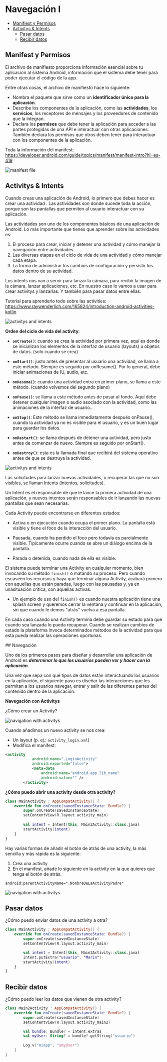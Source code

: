 # Navegación I

* [Manifiest y Permisos](https://github.com/gitfrandu4/android-navigation#manifest-y-permisos)
* [Activitys & Intents](https://github.com/gitfrandu4/android-navigation#activitys--intents)
  * [Pasar datos](https://github.com/gitfrandu4/android-navigation#pasar-datos)
  * [Recibir datos](https://github.com/gitfrandu4/android-navigation#recibir-datos)

## Manifest y Permisos

El archivo de manifiesto proporciona información esencial sobre tu aplicación al sistema Android, información que el sistema debe tener para poder ejecutar el código de la app. 

Entre otras cosas, el archivo de manifiesto hace lo siguiente:

* Nombra el paquete que sirve como un **identificador único para la aplicación**.
* Describe los componentes de la aplicación, como las **actividades**, los **servicios**, los receptores de mensajes y los proveedores de contenido que la integran. 
* Declara los **permisos** que debe tener la aplicación para acceder a las partes protegidas de una API e interactuar con otras aplicaciones. También declara los permisos que otros deben tener para interactuar con los componentes de la aplicación. 

Toda la información del manifest: https://developer.android.com/guide/topics/manifest/manifest-intro?hl=es-419

<img src="imgs/manifest.png" alt="manifest file" style="max-width: 100%;max-height: 240px;">

## Activitys & Intents

Cuando creas una aplicación de Android, lo primero que debes hacer es crear una actividad . Las actividades son donde sucede toda la acción, porque son las pantallas que permiten al usuario interactuar con su aplicación.

Las actividades son uno de los componentes básicos de una aplicación de Android. Lo más importante que tienes que aprender sobre las actividades es:

1. El proceso para crear, iniciar y detener una actividad y cómo manejar la navegación entre actividades.
2. Las diversas etapas en el ciclo de vida de una actividad y cómo manejar cada etapa.
3. La forma de administrar los cambios de configuración y persistir los datos dentro de su actividad.

Los intents nos van a servir para lanzar la cámara, para recibir la imagen de la cámara, lanzar aplicaciones, etc. En nuestro caso lo vamos a usar para crear activitys y lanzarlas. Y también para pasar datos entre ellas. 

Tutorial para aprenderlo todo sobre las activities:
https://www.raywenderlich.com/165824/introduction-android-activities-kotlin

<img src="imgs/activitys-and-intents-1.png" alt="activitys and intents" style="max-width: 100%;max-height: 240px;">

**Orden del ciclo de vida del activity**:

* **`onCreate()`**: cuando se crea la actividad por primera vez, aquí es donde se inicializan
los elementos de la interfaz de usuario (layouts) u objetos de datos. (solo cuando se crea)

* **`onStart()`**: justo antes de presentar al usuario una actividad, se llama a este método.
Siempre es seguido por onResume(). Por lo general, debe iniciar animaciones de IU, audio, etc.

* **`onResume()`**: cuando una actividad entra en primer plano, se llama a este método. (cuando volvemos del segundo plano)

* **`onPause()`**: se llama a este método antes de pasar al fondo. Aquí debe detener
cualquier imagen o audio asociado con la actividad, como las animaciones de la
interfaz de usuario..

* **`onStop()`**: Este método se llama inmediatamente después onPause(), cuando la
actividad ya no es visible para el usuario, y es un buen lugar para guardar los datos.

* **`onRestart()`**: se llama después de detener una actividad, pero justo antes de
comenzar de nuevo. Siempre es seguido por onStart().

* **`onDestroy()`**: esta es la llamada final que recibirá del sistema operativo antes de que
se destruya la actividad.

<img src="imgs/activitys-and-intents-2.png" alt="activitys and intents" style="max-width: 100%;max-height: 240px;">

Las solicitudes para lanzar nuevas actividades, o recuperar las que no son visibles, se llaman [Intents](https://developer.android.com/reference/android/content/Intent.html) (intentos, solicitudes). 

Un Intent es el responsable de que le lance la primera actividad de una aplicación, y nuevos
intentos serán responsables de ir lanzando las nuevas pantallas que sean necesarias.

Cada Activity puede encontrarse en diferentes estados:

* Activa o en ejecución cuando ocupa el primer plano. La pantalla está visible y tiene el foco de la interacción del usuario.

* Pausada, cuando ha perdido el foco pero todavía es parcialmente visible. Típicamente ocurre cuando se abre un diálogo encima de la pantalla.

* Parada o detenida, cuando nada de ella es visible.

El sistema puede terminar una Activity en cualquier momento, bien invocando su método `finish()` o matando su proceso. Pero cuando escaseen los recursos y haya que terminar alguna Activity, acabará primero con aquellas que están paradas, luego con las pausadas y, ya en unasituación crítica, con aquellas activas.

* Un ejemplo de uso del `finish()` es cuando nuestra aplicación tiene una splash screen y queremos cerrar la ventana y continuar en la aplicación, sin que cuando le demos "atrás" vuelva a esa pantalla. 

En cada caso cuando una Activity termina debe guardar su estado para que cuando sea lanzada lo pueda recuperar. Cuando se realizan cambios de estado la plataforma invoca determinados métodos de la actividad para que esta pueda realizar las operaciones oportunas.

## Navegación

Uno de los primeros pasos para diseñar y desarrollar una aplicación de Android es ***determinar lo que los usuarios pueden ver y hacer con la aplicación***.

Una vez que sepa con qué tipos de datos están interactuando los usuarios en la aplicación, el
siguiente paso es diseñar las interacciones que les permitan a los usuarios navegar, entrar y salir de las diferentes partes del contenido dentro de la aplicación.


**Navegación con Activitys**

¿Cómo crear un Activity?

<img src="imgs/navigation-with-activitys-1.png" alt="navigation with activitys" style="max-width: 100%;max-height: 240px;">

Cuando añadimos un nuevo activity se nos crea:

* Un layout (p. ej.: `activity_login.xml`)
* Modifica el manifest:

```xml
<activity
            android:name=".LoginActivity"
            android:exported="false">
            <meta-data
                android:name="android.app.lib_name"
                android:value="" />
        </activity>
```



**¿Cómo puedo abrir una activity desde otra activity?**

```kotlin
class MainActivity : AppCompatActivity() {
	override fun onCreate(savedInstanceState: Bundle?) {
		super.onCreate(savedInstanceState)
		setContentView(R.layout.activity_main)
		
		val intent = Intent(this, Main2Activity::class.java)
		startActivity(intent)
	}
}
```

Hay varias formas de añadir el botón de atrás de una activity, la más sencilla y más rápida es la siguiente:

1. Crea una activity
2. En el manifest, añade lo siguiente en la activity en la que quieres que tenga el botón de atrás.


```
android:parentActivityName=".NombreDeLaActivityPadre"
```

<img src="imgs/navigation-with-activitys-2.png" alt="navigation with activitys" style="max-width: 100%;max-height: 240px;">


## Pasar datos

¿Cómo puedo enviar datos de una activity a otra?

```kotlin
class MainActivity : AppCompatActivity() {
	override fun onCreate(savedInstanceState: Bundle?) {
		super.onCreate(savedInstanceState)
		setContentView(R.layout.activity_main)

		val intent = Intent(this, Main2Activity::class.java)
		intent.putExtra("usuario", "Marin")
		startActivity(intent)
	}
}
```

## Recibir datos

¿Cómo puedo leer los datos que vienen de otra activity?

```kotlin
class Main2Activity : AppCompatActivity() {
	override fun onCreate(savedInstanceState: Bundle?) {
		super.onCreate(savedInstanceState)
		setContentView(R.layout.activity_main2)

		val bundle: Bundle? = intent.extras
		val myUser: String? = bundle?.getString("usuario")
		
		Log.v("miapp", "$myUser")
	}
}
```













